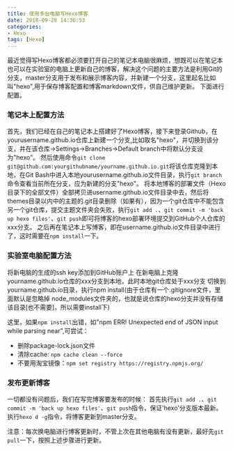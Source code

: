 ```yaml
---
title: 使用多台电脑写Hexo博客
date: 2018-09-28 14:36:53
categories:
- Hexo
tags: [Hexo]
---
```


最近觉得写Hexo博客都必须要打开自己的笔记本电脑很麻烦，想既可以在笔记本也可以在实验室的电脑上更新自己的博客，解决这个问题的主要方法是利用Git的分支，master分支用于发布和展示博客内容，并新建一个分支，这里起名比如叫"hexo",用于保存博客配置和博客markdown文件，供自己维护更新。
下面进行配置。

### 笔记本上配置方法
首先，我们已经在自己的笔记本上搭建好了Hexo博客，接下来登录Github，在yourusername.github.io仓库上新建一个分支,比如取名"hexo"，并切换到该分支，并在该仓库->Settings->Branches->Default branch中将默认分支设为"hexo"。
然后使用命令`git clone git@github.com:yourgithubname/yourname.github.io.git`将该仓库克隆到本地，在Git Bash中进入本地yourusername.github.io文件目录，执行`git branch`命令查看当前所在分支，应为新建的分支"hexo"。
将本地博客的部署文件（Hexo目录下的全部文件）全部拷贝进username.github.io文件目录中去，然后将themes目录以内中的主题的.git目录删除（如果有），因为一个git仓库中不能包含另一个git仓库，提交主题文件夹会失败，执行`git add .`、`git commit -m 'back up hexo files'`、`git push`即可将博客的hexo部署环境提交到GitHub个人仓库的xxx分支。
之后再在笔记本上写博客，即在username.github.io文件目录中进行了，这时需要在`npm install`一下。

### 实验室电脑配置方法

将新电脑的生成的ssh key添加到GitHub账户上
在新电脑上克隆yourname.github.io仓库的xxx分支到本地，此时本地git仓库处于xxx分支
切换到yourname.github.io目录，执行npm install(由于仓库有一个.gitignore文件，里面默认是忽略掉 node_modules文件夹的，也就是说仓库的hexo分支并没有存储该目录[也不需要]，所以需要install下)

这里，如果`npm install`出错，如"npm ERR! Unexpected end of JSON input while parsing near",可尝试：
- 删除package-lock.json文件
- 清除cache: `npm cache clean --force`
- 不要用淘宝镜像：`npm set registry https://registry.npmjs.org/`

### 发布更新博客
一切都没有问题后，我们在写完博客要发布的时候：
首先执行`git add .`、`git commit -m 'back up hexo files'`、`git push`指令，保证'hexo'分支版本最新。
执行`hexo d -g`指令，将博客更新到master分支。

注意：每次换电脑进行博客更新时，不管上次在其他电脑有没有更新，最好先`git pull`一下，按照上述步骤进行更新。
